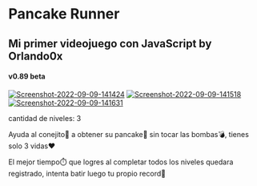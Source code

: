 # Pancake Runner
## Mi primer videojuego con JavaScript by Orlando0x
#### v0.89 beta

<a href="https://ibb.co/rcGjZW1"><img src="https://i.ibb.co/rcGjZW1/Screenshot-2022-09-09-141424.png" alt="Screenshot-2022-09-09-141424" border="0"></a>
<a href="https://ibb.co/VvtwkRd"><img src="https://i.ibb.co/VvtwkRd/Screenshot-2022-09-09-141518.png" alt="Screenshot-2022-09-09-141518" border="0"></a>
<a href="https://ibb.co/Lk4W2J0"><img src="https://i.ibb.co/Lk4W2J0/Screenshot-2022-09-09-141631.png" alt="Screenshot-2022-09-09-141631" border="0"></a>

cantidad de niveles: 3

Ayuda al conejito🐰 a obtener su pancake🥞 sin tocar las bombas💣, tienes solo 3 vidas❤️

El mejor tiempo⏱️ que logres al completar todos los niveles quedara registrado, intenta batir luego tu propio record🏁
